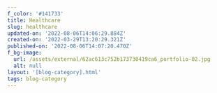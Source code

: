 ```yaml
---
f_color: '#141733'
title: Healthcare
slug: healthcare
updated-on: '2022-08-06T14:06:29.884Z'
created-on: '2022-03-29T13:20:29.321Z'
published-on: '2022-08-06T14:07:20.470Z'
f_bg-image:
  url: /assets/external/62ac613c752b173730419ca6_portfolio-02.jpg
  alt: null
layout: '[blog-category].html'
tags: blog-category
---
```




